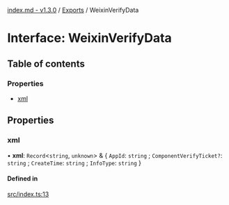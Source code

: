 [index.md - v1.3.0](../README.md) / [Exports](../modules.md) / WeixinVerifyData

# Interface: WeixinVerifyData

## Table of contents

### Properties

- [xml](WeixinVerifyData.md#xml)

## Properties

### xml

• **xml**: `Record`<`string`, `unknown`\> & { `AppId`: `string` ; `ComponentVerifyTicket?`: `string` ; `CreateTime`: `string` ; `InfoType`: `string` }

#### Defined in

[src/index.ts:13](https://github.com/saqqdy/node-wxcrypto/blob/67a1baf/src/index.ts#L13)
